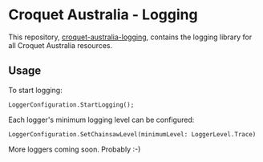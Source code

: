 # Croquet Australia - Logging

This repository, [croquet-australia-logging](https://github.com/croquet-australia/croquet-australia-logging), contains the logging library for all Croquet Australia resources. 

## Usage

To start logging:

```
LoggerConfiguration.StartLogging();
```

Each logger's minimum logging level can be configured:

```
LoggerConfiguration.SetChainsawLevel(minimumLevel: LoggerLevel.Trace)
```

More loggers coming soon. Probably :-)